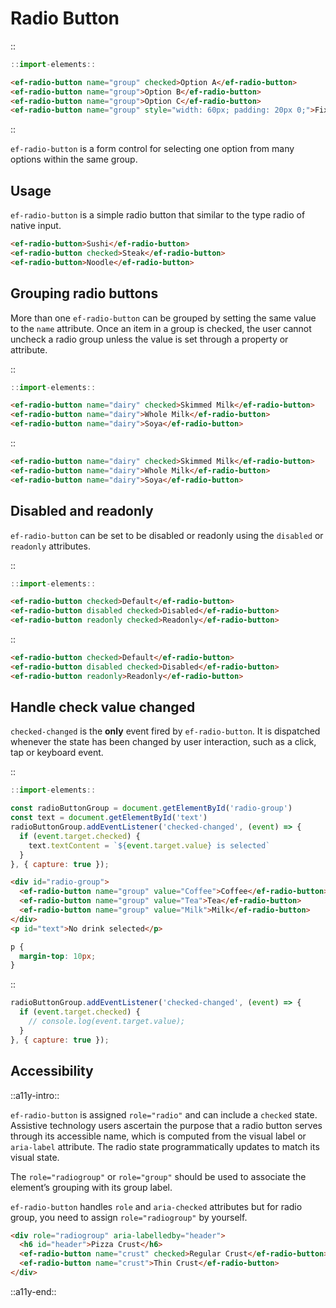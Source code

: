 <!--
type: page
title: Radio Button
location: ./elements/radio-button
layout: default
-->

# Radio Button
::
```javascript
::import-elements::
```
```html
<ef-radio-button name="group" checked>Option A</ef-radio-button>
<ef-radio-button name="group">Option B</ef-radio-button>
<ef-radio-button name="group">Option C</ef-radio-button>
<ef-radio-button name="group" style="width: 60px; padding: 20px 0;">Fixed width</ef-radio-button>
```
::

`ef-radio-button` is a form control for selecting one option from many options within the same group.

## Usage
`ef-radio-button` is a simple radio button that similar to the type radio of native input.

```html
<ef-radio-button>Sushi</ef-radio-button>
<ef-radio-button checked>Steak</ef-radio-button>
<ef-radio-button>Noodle</ef-radio-button>
```

## Grouping radio buttons
More than one `ef-radio-button` can be grouped by setting the same value to the `name` attribute. Once an item in a group is checked, the user cannot uncheck a radio group unless the value is set through a property or attribute.

::
```javascript
::import-elements::
```
```html
<ef-radio-button name="dairy" checked>Skimmed Milk</ef-radio-button>
<ef-radio-button name="dairy">Whole Milk</ef-radio-button>
<ef-radio-button name="dairy">Soya</ef-radio-button>
```
::

```html
<ef-radio-button name="dairy" checked>Skimmed Milk</ef-radio-button>
<ef-radio-button name="dairy">Whole Milk</ef-radio-button>
<ef-radio-button name="dairy">Soya</ef-radio-button>
```

## Disabled and readonly
`ef-radio-button` can be set to be disabled or readonly using the `disabled` or `readonly` attributes.

::
```javascript
::import-elements::
```
```html
<ef-radio-button checked>Default</ef-radio-button>
<ef-radio-button disabled checked>Disabled</ef-radio-button>
<ef-radio-button readonly checked>Readonly</ef-radio-button>
```
::

```html
<ef-radio-button checked>Default</ef-radio-button>
<ef-radio-button disabled checked>Disabled</ef-radio-button>
<ef-radio-button readonly>Readonly</ef-radio-button>
```

## Handle check value changed
`checked-changed` is the **only** event fired by `ef-radio-button`. It is dispatched whenever the state has been changed by user interaction, such as a click, tap or keyboard event.

::
```javascript
::import-elements::

const radioButtonGroup = document.getElementById('radio-group')
const text = document.getElementById('text')
radioButtonGroup.addEventListener('checked-changed', (event) => {
  if (event.target.checked) {
    text.textContent = `${event.target.value} is selected`
  }
}, { capture: true });
```
```html
<div id="radio-group">
  <ef-radio-button name="group" value="Coffee">Coffee</ef-radio-button>
  <ef-radio-button name="group" value="Tea">Tea</ef-radio-button>
  <ef-radio-button name="group" value="Milk">Milk</ef-radio-button>
</div>
<p id="text">No drink selected</p>
```
```css
p {
  margin-top: 10px;
}
```
::

```javascript
radioButtonGroup.addEventListener('checked-changed', (event) => {
  if (event.target.checked) {
    // console.log(event.target.value);
  }
}, { capture: true });
```

## Accessibility
::a11y-intro::

`ef-radio-button` is assigned `role="radio"` and can include a `checked` state. Assistive technology users ascertain the purpose that a radio button serves through its accessible name, which is computed from the visual label or `aria-label` attribute. The radio state programmatically updates to match its visual state. 

The `role="radiogroup"` or `role="group"` should be used to associate the element’s grouping with its group label. 

`ef-radio-button` handles `role` and `aria-checked` attributes but for radio group, you need to assign `role="radiogroup"` by yourself.

```html
<div role="radiogroup" aria-labelledby="header">
  <h6 id="header">Pizza Crust</h6>
  <ef-radio-button name="crust" checked>Regular Crust</ef-radio-button>
  <ef-radio-button name="crust">Thin Crust</ef-radio-button>
</div>
```

::a11y-end::
